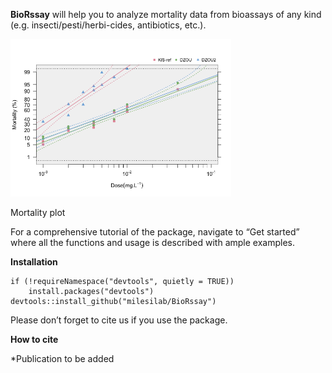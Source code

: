 **BioRssay** will help you to analyze mortality data from bioassays of
any kind (e.g. insecti/pesti/herbi-cides, antibiotics, etc.).

<img src="index_files/figure-markdown_strict/unnamed-chunk-1-1.png" alt="Mortality plot" width="70%" />
<p class="caption">
Mortality plot
</p>

For a comprehensive tutorial of the package, navigate to “Get started”
where all the functions and usage is described with ample examples.

**Installation**

    if (!requireNamespace("devtools", quietly = TRUE)) 
        install.packages("devtools") 
    devtools::install_github("milesilab/BioRssay")

Please don’t forget to cite us if you use the package.

**How to cite**

\*Publication to be added
